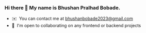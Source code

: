### Hi there 👋  My name is Bhushan Pralhad Bobade.


* ✉️  You can contact me at [bhushanbobade2023@gmail.com](mailto:bhushanbobade2023@gmail.com)
* 🤝  I'm open to collaborating on any frontend or backend projects






